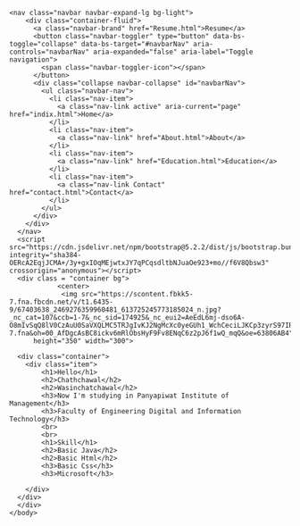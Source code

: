 
<html lang="en">
<head>
    <meta charset="UTF-8">
    <meta http-equiv="X-UA-Compatible" content="IE=edge">
    <meta name="viewport" content="width=device-width, initial-scale=1.0">
    <link rel="stylesheet" href="style.css">
    <title>Resume</title>
    <link href="https://cdn.jsdelivr.net/npm/bootstrap@5.2.2/dist/css/bootstrap.min.css" rel="stylesheet" integrity="sha384-Zenh87qX5JnK2Jl0vWa8Ck2rdkQ2Bzep5IDxbcnCeuOxjzrPF/et3URy9Bv1WTRi" crossorigin="anonymous">
</head>
<body>

    <nav class="navbar navbar-expand-lg bg-light">
        <div class="container-fluid">
          <a class="navbar-brand" href="Resume.html">Resume</a>
          <button class="navbar-toggler" type="button" data-bs-toggle="collapse" data-bs-target="#navbarNav" aria-controls="navbarNav" aria-expanded="false" aria-label="Toggle navigation">
            <span class="navbar-toggler-icon"></span>
          </button>
          <div class="collapse navbar-collapse" id="navbarNav">
            <ul class="navbar-nav">
              <li class="nav-item">
                <a class="nav-link active" aria-current="page" href="indix.html">Home</a>
              </li>
              <li class="nav-item">
                <a class="nav-link" href="About.html">About</a>
              </li>
              <li class="nav-item">
                <a class="nav-link" href="Education.html">Education</a>
              </li>
              <li class="nav-item">
                <a class="nav-link Contact" href="contact.html">Contact</a>
              </li>
            </ul>
          </div>
        </div>
      </nav>
      <script src="https://cdn.jsdelivr.net/npm/bootstrap@5.2.2/dist/js/bootstrap.bundle.min.js" integrity="sha384-OERcA2EqjJCMA+/3y+gxIOqMEjwtxJY7qPCqsdltbNJuaOe923+mo//f6V8Qbsw3" crossorigin="anonymous"></script>
      <div class = "container bg">
                <center>
                 <img src="https://scontent.fbkk5-7.fna.fbcdn.net/v/t1.6435-9/67403638_2469276359960481_613725245773185024_n.jpg?_nc_cat=107&ccb=1-7&_nc_sid=174925&_nc_eui2=AeEdL6mj-dso6A-O8mIvSqQ8lV0CzAuU0SaVXQLMC5TRJgIvKJ2NgMcXc0yeGUh1_WchCeciLJKCp3zyrS97IRMU&_nc_ohc=CKq7YQOPJ_MAX8DsSZk&_nc_ht=scontent.fbkk5-7.fna&oh=00_AfDgcAsBC8ickv6mRlObsHyF9Fv8ENqC6z2pJ6f1wQ_mqQ&oe=63806AB4"
          height="350" width="300">
                
      <div class="container">
        <div class="item">
            <h1>Hello</h1>
            <h2>Chathchawal</h2>
            <h2>Wasinchatchawal</h2>
            <h3>Now I'm studying in Panyapiwat Institute of Management</h3>
            <h3>Faculty of Engineering Digital and Information Technology</h3>
            <br>
            <br>
            <h1>Skill</h1>
            <h2>Basic Java</h2>
            <h2>Basic Html</h2>
            <h3>Basic Css</h3>
            <h3>Microsoft</h3>
          
        </div>
      </div>
      </div>
    </body>
</html>
